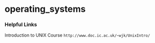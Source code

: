 # operating_systems

### Helpful Links
Introduction to UNIX Course
`http://www.doc.ic.ac.uk/~wjk/UnixIntro/`
